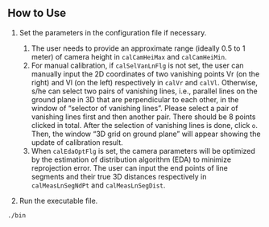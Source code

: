 ## How to Use

1. Set the parameters in the configuration file if necessary. 
   1. The user needs to provide an approximate range (ideally 0.5 to 1 meter) of camera height in `calCamHeiMax` and `calCamHeiMin`.
   2. For manual calibration, if `calSelVanLnFlg` is not set, the user can manually input the 2D coordinates of two vanishing points Vr (on the right) and Vl (on the left) respectively in `calVr` and `calVl`. Otherwise, s/he can select two pairs of vanishing lines, i.e., parallel lines on the ground plane in 3D that are perpendicular to each other, in the window of “selector of vanishing lines”. Please select a pair of vanishing lines first and then another pair. There should be 8 points clicked in total. After the selection of vanishing lines is done, click `o`. Then, the window “3D grid on ground plane” will appear showing the update of calibration result. 
   3.	When `calEdaOptFlg` is set, the camera parameters will be optimized by the estimation of distribution algorithm (EDA) to minimize reprojection error. The user can input the end points of line segments and their true 3D distances respectively in `calMeasLnSegNdPt` and `calMeasLnSegDist`. 
   
2. Run the executable file.

```./bin```
